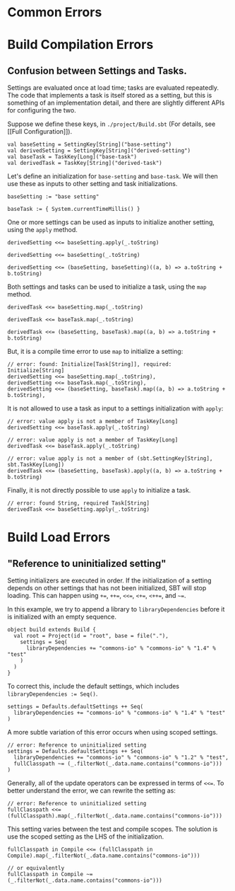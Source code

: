 # Common Errors

# Build Compilation Errors

## Confusion between Settings and Tasks.

Settings are evaluated once at load time; tasks are evaluated repeatedly. The code that implements a task is itself stored as a setting, but this is something of an implementation detail, and there are slightly different APIs for configuring the two.

Suppose we define these keys, in `./project/Build.sbt` (For details, see [[Full Configuration]]).

```
val baseSetting = SettingKey[String]("base-setting")
val derivedSetting = SettingKey[String]("derived-setting")
val baseTask = TaskKey[Long]("base-task")
val derivedTask = TaskKey[String]("derived-task")
```

Let's define an initialization for `base-setting` and `base-task`. We will then use these as inputs to other setting and task initializations.
```
baseSetting := "base setting"

baseTask := { System.currentTimeMillis() }
```

One or more settings can be used as inputs to initialize another setting, using the `apply` method.

```
derivedSetting <<= baseSetting.apply(_.toString)

derivedSetting <<= baseSetting(_.toString)

derivedSetting <<= (baseSetting, baseSetting)((a, b) => a.toString + b.toString)
```

Both settings and tasks can be used to initialize a task, using the `map` method.

```
derivedTask <<= baseSetting.map(_.toString)

derivedTask <<= baseTask.map(_.toString)

derivedTask <<= (baseSetting, baseTask).map((a, b) => a.toString + b.toString)
```

But, it is a compile time error to use `map` to initialize a setting:

```
// error: found: Initialize[Task[String]], required: Initialize[String]
derivedSetting <<= baseSetting.map(_.toString),
derivedSetting <<= baseTask.map(_.toString),
derivedSetting <<= (baseSetting, baseTask).map((a, b) => a.toString + b.toString),
```

It is not allowed to use a task as input to a settings initialization with `apply`:

```
// error: value apply is not a member of TaskKey[Long]
derivedSetting <<= baseTask.apply(_.toString)

// error: value apply is not a member of TaskKey[Long]
derivedTask <<= baseTask.apply(_.toString)

// error: value apply is not a member of (sbt.SettingKey[String], sbt.TaskKey[Long])
derivedTask <<= (baseSetting, baseTask).apply((a, b) => a.toString + b.toString)
```

Finally, it is not directly possible to use `apply` to initialize a task.

```
// error: found String, required Task[String]
derivedTask <<= baseSetting.apply(_.toString)
```

# Build Load Errors

## "Reference to uninitialized setting"

Setting initializers are executed in order. If the initialization of a setting depends on other settings that has not been initialized, SBT will stop loading. This can happen using `+=`, `++=`, `<<=`, `<+=`, `<++=`, and `~=`.

In this example, we try to append a library to `libraryDependencies` before it is initialized with an empty sequence.
```
object build extends Build {
  val root = Project(id = "root", base = file("."),
    settings = Seq(
      libraryDependencies += "commons-io" % "commons-io" % "1.4" % "test"
    )
  )
}
```

To correct this, include the default settings, which includes `libraryDependencies := Seq()`.
```
settings = Defaults.defaultSettings ++ Seq(
  libraryDependencies += "commons-io" % "commons-io" % "1.4" % "test"
)
```

A more subtle variation of this error occurs when using scoped settings.
```
// error: Reference to uninitialized setting
settings = Defaults.defaultSettings ++ Seq(
  libraryDependencies += "commons-io" % "commons-io" % "1.2" % "test",
  fullClasspath ~= (_.filterNot(_.data.name.contains("commons-io")))
)
```

Generally, all of the update operators can be expressed in terms of `<<=`. To better understand the error, we can rewrite the setting as:

```
// error: Reference to uninitialized setting
fullClasspath <<= (fullClasspath).map(_.filterNot(_.data.name.contains("commons-io")))
```

This setting varies between the test and compile scopes. The solution is use the scoped setting as the LHS of the initialization.

```
fullClasspath in Compile <<= (fullClasspath in Compile).map(_.filterNot(_.data.name.contains("commons-io")))

// or equivalently
fullClasspath in Compile ~= (_.filterNot(_.data.name.contains("commons-io")))
```

